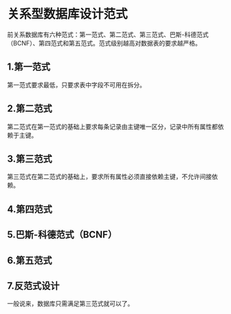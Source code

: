 # 关系型数据库设计范式
前关系数据库有六种范式：第一范式、第二范式、第三范式、巴斯-科德范式（BCNF）、第四范式和第五范式。范式级别越高对数据表的要求越严格。

## 1.第一范式
第一范式要求最低，只要求表中字段不可用在拆分。

## 2.第二范式
第二范式在第一范式的基础上要求每条记录由主键唯一区分，记录中所有属性都依赖于主键。

## 3.第三范式
第三范式在第二范式的基础上，要求所有属性必须直接依赖主键，不允许间接依赖。

## 4.第四范式

## 5.巴斯-科德范式（BCNF）

## 6.第五范式

## 7.反范式设计

一般说来，数据库只需满足第三范式就可以了。
